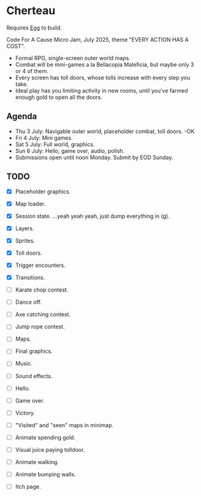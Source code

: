 # Cherteau

Requires [Egg](https://github.com/aksommerville/egg) to build.

Code For A Cause Micro Jam, July 2025, theme "EVERY ACTION HAS A COST".

- Formal RPG, single-screen outer world maps.
- Combat will be mini-games a la Bellacopia Maleficia, but maybe only 3 or 4 of them.
- Every screen has toll doors, whose tolls increase with every step you take.
- Ideal play has you limiting activity in new rooms, until you've farmed enough gold to open all the doors.

## Agenda

- Thu 3 July: Navigable outer world, placeholder combat, toll doors. -OK
- Fri 4 July: Mini games.
- Sat 5 July: Full world, graphics.
- Sun 6 July: Hello, game over, audio, polish.
- Submissions open until noon Monday. Submit by EOD Sunday.

## TODO

- [x] Placeholder graphics.
- [x] Map loader.
- [x] Session state. ...yeah yeah yeah, just dump everything in (g).
- [x] Layers.
- [x] Sprites.
- [x] Toll doors.
- [x] Trigger encounters.
- [x] Transitions.

- [ ] Karate chop contest.
- [ ] Dance off.
- [ ] Axe catching contest.
- [ ] Jump rope contest.

- [ ] Maps.
- [ ] Final graphics.
- [ ] Music.
- [ ] Sound effects.
- [ ] Hello.
- [ ] Game over.
- [ ] Victory.

- [ ] "Visited" and "seen" maps in minimap.
- [ ] Animate spending gold.
- [ ] Visual juice paying tolldoor.
- [ ] Animate walking.
- [ ] Animate bumping walls.

- [ ] Itch page.
